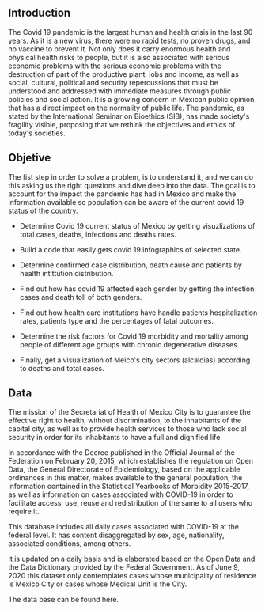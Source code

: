 ## Introduction
The Covid 19 pandemic is the largest human and health crisis in the last 90 years. As it is a new virus, there were no rapid tests, no proven drugs, and no vaccine to prevent it. Not only does it carry enormous health and physical health risks to people, but it is also associated with serious economic problems with the serious economic problems with the destruction of part of the productive plant, jobs and income, as well as social, cultural, political and security repercussions that must be understood and addressed with immediate measures through public policies and social action.
It is a growing concern in Mexican public opinion that has a direct impact on the normality of public life. The pandemic, as stated by the International Seminar on Bioethics (SIB), has made society's fragility visible, proposing that we rethink the objectives and ethics of today's societies.

## Objetive
The fist step in order to solve a problem, is to understand it, and we can do this asking us the right questions and dive deep into the data. The goal is to account for the impact the pandemic has had in Mexico and make the information available so population can be aware of the current covid 19 status of the country.

* Determine Covid 19 current status of Mexico by getting visuzlizations of total cases, deaths, infections and deaths rates.

* Build a code that easily gets covid 19 infographics of selected state.

* Determine confirmed case distribution, death cause and patients by health intittution distribution.

* Find out how has covid 19 affected each gender by getting the infection cases and death toll of both genders.

* Find out how health care institutions have handle patients hospitalization rates, patients type and the percentages of fatal outcomes.

* Determine the risk factors for Covid 19 morbidity and mortality among people of different age groups with chronic degenerative diseases.

* Finally, get a visualization of Meico's city sectors (alcaldias) according to deaths and total cases.

## Data

The mission of the Secretariat of Health of Mexico City is to guarantee the effective right to health, without discrimination, to the inhabitants of the capital city, as well as to provide health services to those who lack social security in order for its inhabitants to have a full and dignified life.

In accordance with the Decree published in the Official Journal of the Federation on February 20, 2015, which establishes the regulation on Open Data, the General Directorate of Epidemiology, based on the applicable ordinances in this matter, makes available to the general population, the information contained in the Statistical Yearbooks of Morbidity 2015-2017, as well as information on cases associated with COVID-19 in order to facilitate access, use, reuse and redistribution of the same to all users who require it.

This database includes all daily cases associated with COVID-19 at the federal level. It has content disaggregated by sex, age, nationality, associated conditions, among others.

It is updated on a daily basis and is elaborated based on the Open Data and the Data Dictionary provided by the Federal Government. As of June 9, 2020 this dataset only contemplates cases whose municipality of residence is Mexico City or cases whose Medical Unit is the City.

The data base can be found here.
